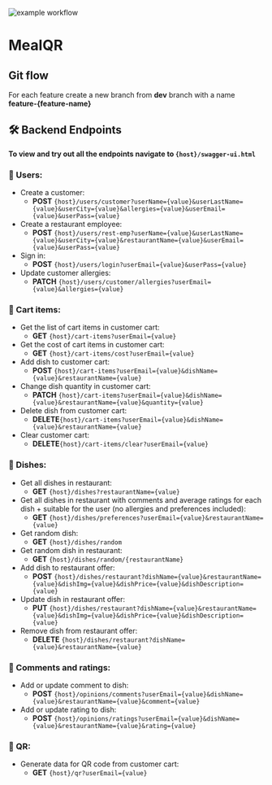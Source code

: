 ![example workflow](https://github.com/Yurii17K/MealQR/actions/workflows/maven.yml/badge.svg)

# MealQR
 
## Git flow
For each feature create a new branch from **dev** branch with a name **feature-{feature-name}**

## 🛠 Backend Endpoints

**To view and try out all the endpoints navigate to `{host}/swagger-ui.html`**


### 🔐 Users:
- Create a customer:
  - **POST** `{host}/users/customer?userName={value}&userLastName={value}&userCity={value}&allergies={value}&userEmail={value}&userPass={value}`
- Create a restaurant employee:
  - **POST** `{host}/users/rest-emp?userName={value}&userLastName={value}&userCity={value}&restaurantName={value}&userEmail={value}&userPass={value}`
- Sign in:
  - **POST** `{host}/users/login?userEmail={value}&userPass={value}`
- Update customer allergies:
  - **PATCH** `{host}/users/customer/allergies?userEmail={value}&allergies={value}`

### 🛒 Cart items:
- Get the list of cart items in customer cart: 
  - **GET** `{host}/cart-items?userEmail={value}`
- Get the cost of cart items in customer cart: 
  - **GET** `{host}/cart-items/cost?userEmail={value}`
- Add dish to customer cart: 
  - **POST** `{host}/cart-items?userEmail={value}&dishName={value}&restaurantName={value}`
- Change dish quantity in customer cart: 
  - **PATCH** `{host}/cart-items?userEmail={value}&dishName={value}&restaurantName={value}&quantity={value}`
- Delete dish from customer cart: 
  - **DELETE**`{host}/cart-items?userEmail={value}&dishName={value}&restaurantName={value}`
- Clear customer cart: 
  - **DELETE**`{host}/cart-items/clear?userEmail={value}`

### 🍲 Dishes:
- Get all dishes in restaurant:
  - **GET** `{host}/dishes?restaurantName={value}`
- Get all dishes in restaurant with comments and average ratings for each dish + suitable for the user (no allergies and preferences included):
  - **GET** `{host}/dishes/preferences?userEmail={value}&restaurantName={value}`
- Get random dish:
  - **GET** `{host}/dishes/random`
- Get random dish in restaurant:
  - **GET** `{host}/dishes/random/{restaurantName}`
- Add dish to restaurant offer:
  - **POST** `{host}/dishes/restaurant?dishName={value}&restaurantName={value}&dishImg={value}&dishPrice={value}&dishDescription={value}`
- Update dish in restaurant offer:
  - **PUT** `{host}/dishes/restaurant?dishName={value}&restaurantName={value}&dishImg={value}&dishPrice={value}&dishDescription={value}`
- Remove dish from restaurant offer:
  - **DELETE** `{host}/dishes/restaurant?dishName={value}&restaurantName={value}`

### 💬 Comments and ratings:
- Add or update comment to dish:
  - **POST** `{host}/opinions/comments?userEmail={value}&dishName={value}&restaurantName={value}&comment={value}`
- Add or update rating to dish:
  - **POST** `{host}/opinions/ratings?userEmail={value}&dishName={value}&restaurantName={value}&rating={value}`

### 📓 QR:
- Generate data for QR code from customer cart:
  - **GET** `{host}/qr?userEmail={value}`
